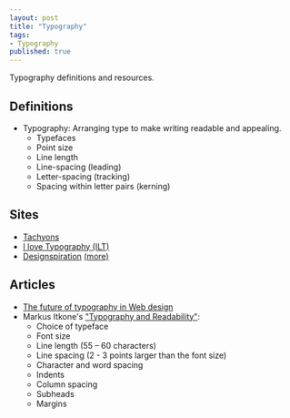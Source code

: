 ```yaml
---
layout: post
title: "Typography"
tags:
- Typography
published: true
---
```

Typography definitions and resources.

## Definitions
- Typography: Arranging type to make writing readable and appealing.
  - Typefaces
  - Point size
  - Line length
  - Line-spacing (leading)
  - Letter-spacing (tracking)
  - Spacing within letter pairs (kerning)


## Sites
- [Tachyons](http://tachyons.io/docs/#typography)
- [I love Typography (ILT)](http://ilovetypography.com/)
- [Designspiration](http://designspiration.net/search/saves/?q=typography) [(more)](http://designspiration.net/search/collections/?q=typography)


## Articles
- [The future of typography in Web design](http://thenextweb.com/dd/2015/08/18/the-future-of-typography-in-web-design/)
- Markus Itkone's ["Typography and Readability"](http://papunet.net/selkokeskus/fileadmin/tiedostot/muut/Itkonen.pdf):
  + Choice of typeface
  + Font size
  + Line length (55 – 60 characters)
  + Line spacing (2 - 3 points larger than the font size)
  + Character and word spacing
  + Indents
  + Column spacing
  + Subheads
  + Margins
